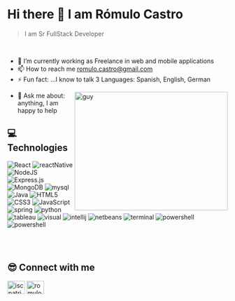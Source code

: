 ### <h1>Hi there 👋 I am Rómulo Castro</h1>

> I am Sr FullStack Developer
<br />

- 🌱 I’m currently working as Freelance in web and mobile applications 
- 📫 How to reach me romulo.castro@gmail.com
- ⚡ Fun fact: ...I know to talk 3 Languages: Spanish, English, German

 <img align="right" height="270px" alt="guy" width="350" src="https://i.pinimg.com/originals/e4/26/70/e426702edf874b181aced1e2fa5c6cde.gif" /> </a>
 
- 💬 Ask me about: anything, I am happy to help 

## 💻 Technologies 

<div>
 <img  alt="React" src="https://img.shields.io/badge/React-20232A?style=for-the-badge&logo=react&logoColor=61DAFB"/>
   <img  alt="reactNative" src="https://img.shields.io/badge/React_Native-20232A?style=for-the-badge&logo=react&logoColor=61DAFB"/> 
  <img  alt="NodeJS" src="https://img.shields.io/badge/node.js-%2343853D.svg?style=for-the-badge&logo=node-dot-js&logoColor=white"/>
 <img  alt="Express.js" src="https://img.shields.io/badge/express.js-%23404d59.svg?style=for-the-badge&logo=express&logoColor=%2361DAFB"/>
 <img  alt="MongoDB" src ="https://img.shields.io/badge/MongoDB-%234ea94b.svg?style=for-the-badge&logo=mongodb&logoColor=white"/>
  <img  alt="mysql" src="https://img.shields.io/badge/MySQL-00000F?style=for-the-badge&logo=mysql&logoColor=white"/> 
   <img  alt="Java" src ="https://img.shields.io/badge/Java-ED8B00?style=for-the-badge&logo=java&logoColor=white"/>
  <img  alt="HTML5" src="https://img.shields.io/badge/html5-%23E34F26.svg?style=for-the-badge&logo=html5&logoColor=white"/>
  <img  alt="CSS3" src="https://img.shields.io/badge/css3-%231572B6.svg?style=for-the-badge&logo=css3&logoColor=white"/>
  <img  alt="JavaScript" src="https://img.shields.io/badge/javascript-%23323330.svg?style=for-the-badge&logo=javascript&logoColor=%23F7DF1E"/>
  <img  alt="spring" src ="https://img.shields.io/badge/Spring-6DB33F?style=for-the-badge&logo=spring&logoColor=white"/>
  <img  alt="python" src ="https://img.shields.io/badge/Python-14354C?style=for-the-badge&logo=python&logoColor=white"/>
 <img  alt="tableau" src ="https://img.shields.io/badge/Tableau-E97627?style=for-the-badge&logo=Tableau&logoColor=white"/> 
 <img  alt="visual" src ="https://img.shields.io/badge/Visual_Studio_Code-0078D4?style=for-the-badge&logo=visual%20studio%20code&logoColor=white"/>
  <img  alt="intellij" src ="https://img.shields.io/badge/IntelliJ_IDEA-000000.svg?style=for-the-badge&logo=intellij-idea&logoColor=white"/>
 <img  alt="netbeans" src ="	https://img.shields.io/badge/apache%20netbeans-1B6AC6?style=for-the-badge&logo=apache%20netbeans%20IDE&logoColor=white"/>
 <img  alt="terminal" src ="https://img.shields.io/badge/windows%20terminal-4D4D4D?style=for-the-badge&logo=windows%20terminal&logoColor=white"/> 
 <img  alt="powershell" src ="https://img.shields.io/badge/powershell-5391FE?style=for-the-badge&logo=powershell&logoColor=white"/> 
 <img  alt="powershell" src ="https://img.shields.io/badge/Microsoft_Excel-217346?style=for-the-badge&logo=microsoft-excel&logoColor=white"/>
 
 <br><br>
</div>




## 😎 Connect with me
<p align="left">
  
<a href="https://www.linkedin.com/in/r%C3%B3mulo-castro-game-614826117/" target="blank"><img align="center" src="https://www.svgrepo.com/show/448234/linkedin.svg" alt="iscpatricio92" height="30" width="40" /></a>
<a href="mailTo:isc.romulo.castro@gmail.com" target="blank"> <img align="center" src="https://www.svgrepo.com/show/349378/gmail.svg" alt="romulo.castro" height="30" width="40" /></a>

</p>
<br>
